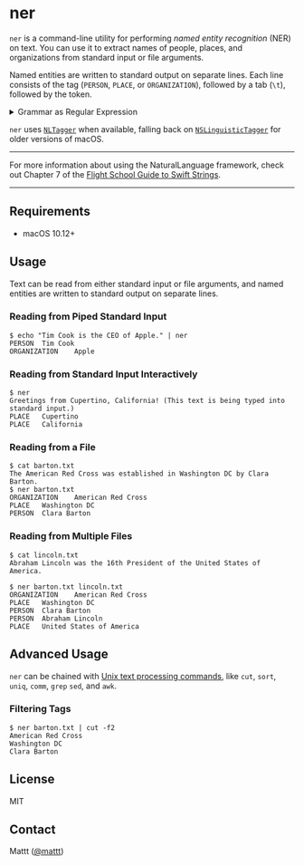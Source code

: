 # ner

`ner` is a command-line utility for performing
<dfn>named entity recognition</dfn> (<abbr>NER</abbr>) on text.
You can use it to extract names of people, places, and organizations
from standard input or file arguments.

Named entities are written to standard output on separate lines.
Each line consists of
the tag (`PERSON`, `PLACE`, or `ORGANIZATION`),
followed by a tab (`\t`),
followed by the token.

<details>
<summary>Grammar as Regular Expression</summary>

```regexp
^(?<tag>(?>PERSON|PLACE|ORGANIZATION))\t(?<token>.+)$
```

</details>

`ner` uses
[`NLTagger`](https://developer.apple.com/documentation/naturallanguage/nltagger)
when available,
falling back on
[`NSLinguisticTagger`](https://developer.apple.com/documentation/foundation/nslinguistictagger)
for older versions of macOS.

---

For more information about using the NaturalLanguage framework,
check out Chapter 7 of the
[Flight School Guide to Swift Strings](https://flight.school/books/strings).

---

## Requirements

- macOS 10.12+

## Usage

Text can be read from either standard input or file arguments,
and named entities are written to standard output on separate lines.

### Reading from Piped Standard Input

```terminal
$ echo "Tim Cook is the CEO of Apple." | ner
PERSON	Tim Cook
ORGANIZATION	Apple
```

### Reading from Standard Input Interactively

```terminal
$ ner
Greetings from Cupertino, California! (This text is being typed into standard input.)
PLACE	Cupertino
PLACE	California
```

### Reading from a File

```terminal
$ cat barton.txt
The American Red Cross was established in Washington DC by Clara Barton.
$ ner barton.txt
ORGANIZATION	American Red Cross
PLACE	Washington DC
PERSON	Clara Barton
```

### Reading from Multiple Files

```terminal
$ cat lincoln.txt
Abraham Lincoln was the 16th President of the United States of America.

$ ner barton.txt lincoln.txt
ORGANIZATION	American Red Cross
PLACE	Washington DC
PERSON	Clara Barton
PERSON	Abraham Lincoln
PLACE	United States of America
```

## Advanced Usage

`ner` can be chained with
[Unix text processing commands](https://en.wikibooks.org/wiki/Guide_to_Unix/Commands/Text_Processing),
like `cut`, `sort`, `uniq`, `comm`, `grep` `sed`, and `awk`.

### Filtering Tags

```terminal
$ ner barton.txt | cut -f2
American Red Cross
Washington DC
Clara Barton
```

## License

MIT

## Contact

Mattt ([@mattt](https://twitter.com/mattt))
